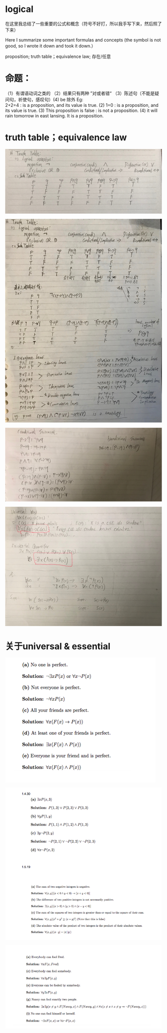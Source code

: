 # logical 

在这里我总结了一些重要的公式和概念（符号不好打，所以我手写下来，然后照了下来）

Here I summarize some important formulas and concepts (the symbol is not good, so I wrote it down and took it down.）

proposition; truth table；equivalence law; 存在/任意

# 命题： 
（1）有谓语动词之类的  （2）结果只有两种 ”对或者错“ （3）陈述句（不能是疑问句，祈使句，感叹句）(4) be 除外
Eg:  
2+2=4 :  is a proposition, and its value is true. (2) 1=0 : is a proposition, and its value is true.  (3) This proposition is false :  is not a proposition. (4) it will rain tomorrow in east lansing. It is a proposition.

# truth table；equivalence law 

![](https://github.com/linbearababy/Discrete-structures-in-Computer-Science/blob/master/IMG_7049.jpg)

![](https://github.com/linbearababy/Discrete-structures-in-Computer-Science/blob/master/IMG_7050.jpg)

![](https://github.com/linbearababy/Discrete-structures-in-Computer-Science/blob/master/IMG_7052.jpg)

![](https://github.com/linbearababy/Discrete-structures-in-Computer-Science/blob/master/IMG_7071.jpg)

# 关于universal & essential

![](https://github.com/linbearababy/Discrete-structures-in-Computer-Science/blob/master/%E5%B1%8F%E5%B9%95%E5%BF%AB%E7%85%A7%202019-05-22%2022.18.14.png)

![](https://github.com/linbearababy/Discrete-structures-in-Computer-Science/blob/master/%E5%B1%8F%E5%B9%95%E5%BF%AB%E7%85%A7%202019-05-22%2022.22.29.png)

![](https://github.com/linbearababy/Discrete-structures-in-Computer-Science/blob/master/%E5%B1%8F%E5%B9%95%E5%BF%AB%E7%85%A7%202019-05-22%2022.22.38.png)
